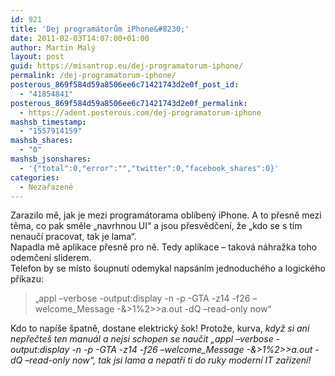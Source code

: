 ```yaml
---
id: 921
title: 'Dej programátorům iPhone&#8230;'
date: 2011-02-03T14:07:00+01:00
author: Martin Malý
layout: post
guid: https://misantrop.eu/dej-programatorum-iphone/
permalink: /dej-programatorum-iphone/
posterous_869f584d59a8506ee6c71421743d2e0f_post_id:
  - "41854841"
posterous_869f584d59a8506ee6c71421743d2e0f_permalink:
  - https://adent.posterous.com/dej-programatorum-iphone
mashsb_timestamp:
  - "1557914159"
mashsb_shares:
  - "0"
mashsb_jsonshares:
  - '{"total":0,"error":"","twitter":0,"facebook_shares":0}'
categories:
  - Nezařazené
---
```

<div class="msg 1st">
  Zarazilo mě, jak je mezi program&aacute;torama obl&iacute;ben&yacute; iPhone. A to přesně mezi těma, co pak směle &#8222;navrhnou UI&#8220; a jsou přesvědčen&iacute;, že &#8222;kdo se s t&iacute;m nenauč&iacute; pracovat, tak je lama&#8220;.<span class="salutation">&nbsp;</span>
</div>

<div class="msg Nth">
  Napadla mě aplikace přesně pro ně. Tedy aplikace &#8211; takov&aacute; n&aacute;hražka toho odemčen&iacute; sliderem.
</div>

<div class="msg Nth">
  Telefon by se m&iacute;sto &scaron;oupnut&iacute; odemykal naps&aacute;n&iacute;m jednoduch&eacute;ho a logick&eacute;ho př&iacute;kazu:
</div>

> <div class="msg Nth">
>   &#8222;appl &#8211;verbose -output:display -n -p -GTA -z14 -f26 &#8211;welcome_Message -&>1%2>>a.out -dQ &#8211;read-only now&#8220;
> </div>

<div class="msg Nth">
  Kdo to nap&iacute;&scaron;e &scaron;patně, dostane elektrick&yacute; &scaron;ok! Protože, kurva, <em>když si ani nepřečte&scaron; ten manu&aacute;l a nejsi schopen se naučit &#8222;appl &#8211;verbose -output:display -n -p -GTA -z14 -f26 &#8211;welcome_Message -&>1%2>>a.out -dQ &#8211;read-only now&#8220;, tak jsi lama a nepatř&iacute; ti do ruky modern&iacute; IT zař&iacute;zen&iacute;!</em>
</div>